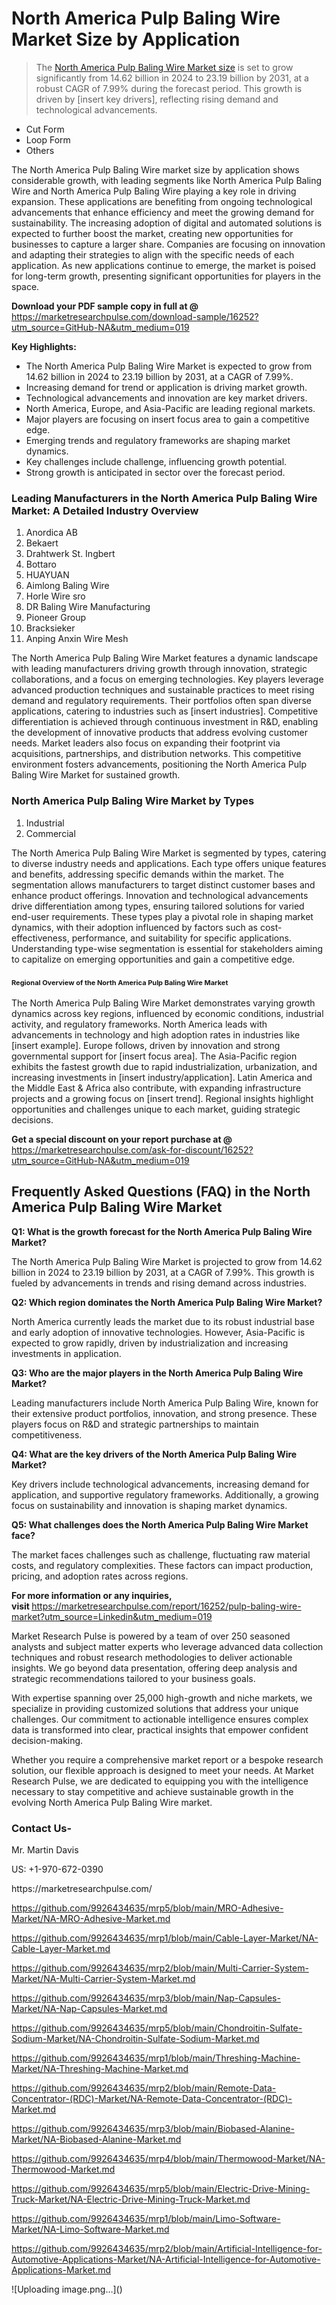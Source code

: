 <h1>North America Pulp Baling Wire Market&nbsp;Size by Application</h1><blockquote><p>The <a href="https://marketresearchpulse.com/download-sample/16252?utm_source=GitHub-NA&amp;utm_medium=019">North America Pulp Baling Wire Market size</a> is set to grow significantly from 14.62 billion in 2024 to 23.19 billion by 2031, at a robust CAGR of 7.99% during the forecast period. This growth is driven by [insert key drivers], reflecting rising demand and technological advancements.</p></blockquote><ul><li>Cut Form<li> Loop Form<li> Others</li></ul><p>The North America Pulp Baling Wire market size by application shows considerable growth, with leading segments like North America Pulp Baling Wire and North America Pulp Baling Wire playing a key role in driving expansion. These applications are benefiting from ongoing technological advancements that enhance efficiency and meet the growing demand for sustainability. The increasing adoption of digital and automated solutions is expected to further boost the market, creating new opportunities for businesses to capture a larger share. Companies are focusing on innovation and adapting their strategies to align with the specific needs of each application. As new applications continue to emerge, the market is poised for long-term growth, presenting significant opportunities for players in the space.</p><p><strong>Download your PDF sample copy in full at @ </strong><a href="https://marketresearchpulse.com/download-sample/16252?utm_source=GitHub-NA&amp;utm_medium=019">https://marketresearchpulse.com/download-sample/16252?utm_source=GitHub-NA&amp;utm_medium=019</a></p><p><strong>Key Highlights: </strong></p><ul><li>The North America Pulp Baling Wire Market is expected to grow from 14.62 billion in 2024 to 23.19 billion by 2031, at a CAGR of 7.99%.</li><li>Increasing demand for trend or application is driving market growth.</li><li>Technological advancements and innovation are key market drivers.</li><li>North America, Europe, and Asia-Pacific are leading regional markets.</li><li>Major players are focusing on insert focus area to gain a competitive edge.</li><li>Emerging trends and regulatory frameworks are shaping market dynamics.</li><li>Key challenges include challenge, influencing growth potential.</li><li>Strong growth is anticipated in sector over the forecast period.</li></ul><h3>Leading Manufacturers in the North America Pulp Baling Wire Market: A Detailed Industry Overview</h3><ol><li>Anordica AB</li><li>Bekaert</li><li>Drahtwerk St. Ingbert</li><li>Bottaro</li><li>HUAYUAN</li><li>Aimlong Baling Wire</li><li>Horle Wire sro</li><li>DR Baling Wire Manufacturing</li><li>Pioneer Group</li><li>Bracksieker</li><li>Anping Anxin Wire Mesh</li></ol><div class="flex max-w-full flex-col flex-grow"><div class="min-h-8 text-message flex w-full flex-col items-end gap-2 whitespace-normal break-words [.text-message+&amp;]:mt-5" dir="auto" data-message-author-role="assistant" data-message-id="fd8432e4-4910-450d-b182-61b7bfb0a01f" data-message-model-slug="gpt-4o"><div class="flex w-full flex-col gap-1 empty:hidden first:pt-[3px]"><div class="markdown prose w-full break-words dark:prose-invert light"><p>The North America Pulp Baling Wire Market features a dynamic landscape with leading manufacturers driving growth through innovation, strategic collaborations, and a focus on emerging technologies. Key players leverage advanced production techniques and sustainable practices to meet rising demand and regulatory requirements. Their portfolios often span diverse applications, catering to industries such as [insert industries]. Competitive differentiation is achieved through continuous investment in R&amp;D, enabling the development of innovative products that address evolving customer needs. Market leaders also focus on expanding their footprint via acquisitions, partnerships, and distribution networks. This competitive environment fosters advancements, positioning the North America Pulp Baling Wire Market for sustained growth.</p></div></div></div></div><h3>North America Pulp Baling Wire Market by Types</h3><ol><li>Industrial<li> Commercial</li></ol><div class="flex max-w-full flex-col flex-grow"><div class="min-h-8 text-message flex w-full flex-col items-end gap-2 whitespace-normal break-words [.text-message+&amp;]:mt-5" dir="auto" data-message-author-role="assistant" data-message-id="084470be-0bb7-4664-bddf-5156b4f41249" data-message-model-slug="gpt-4o-mini"><div class="flex w-full flex-col gap-1 empty:hidden first:pt-[3px]"><div class="markdown prose w-full break-words dark:prose-invert light"><p>The North America Pulp Baling Wire Market is segmented by types, catering to diverse industry needs and applications. Each type offers unique features and benefits, addressing specific demands within the market. The segmentation allows manufacturers to target distinct customer bases and enhance product offerings. Innovation and technological advancements drive differentiation among types, ensuring tailored solutions for varied end-user requirements. These types play a pivotal role in shaping market dynamics, with their adoption influenced by factors such as cost-effectiveness, performance, and suitability for specific applications. Understanding type-wise segmentation is essential for stakeholders aiming to capitalize on emerging opportunities and gain a competitive edge.</p></div></div></div></div><h3><span style="font-size: 11px;">Regional Overview of the North America Pulp Baling Wire Market</span></h3><div class="flex max-w-full flex-col flex-grow"><div class="min-h-8 text-message flex w-full flex-col items-end gap-2 whitespace-normal break-words [.text-message+&amp;]:mt-5" dir="auto" data-message-author-role="assistant" data-message-id="e9038762-ce64-4e30-91c9-9bd413514231" data-message-model-slug="gpt-4o-mini"><div class="flex w-full flex-col gap-1 empty:hidden first:pt-[3px]"><div class="markdown prose w-full break-words dark:prose-invert light"><p>The North America Pulp Baling Wire Market demonstrates varying growth dynamics across key regions, influenced by economic conditions, industrial activity, and regulatory frameworks. North America leads with advancements in technology and high adoption rates in industries like [insert example]. Europe follows, driven by innovation and strong governmental support for [insert focus area]. The Asia-Pacific region exhibits the fastest growth due to rapid industrialization, urbanization, and increasing investments in [insert industry/application]. Latin America and the Middle East &amp; Africa also contribute, with expanding infrastructure projects and a growing focus on [insert trend]. Regional insights highlight opportunities and challenges unique to each market, guiding strategic decisions.</p></div></div></div></div><p><strong>Get a special discount on your report purchase at @ </strong><a href="https://marketresearchpulse.com/ask-for-discount/16252?utm_source=GitHub-NA&amp;utm_medium=019">https://marketresearchpulse.com/ask-for-discount/16252?utm_source=GitHub-NA&amp;utm_medium=019</a></p><h2>Frequently Asked Questions (FAQ) in the North America Pulp Baling Wire Market</h2><p><strong>Q1: What is the growth forecast for the North America Pulp Baling Wire Market?</strong></p><p>The North America Pulp Baling Wire Market is projected to grow from 14.62 billion in 2024 to 23.19 billion by 2031, at a CAGR of 7.99%. This growth is fueled by advancements in trends and rising demand across industries.</p><p><strong>Q2: Which region dominates the North America Pulp Baling Wire Market?</strong></p><p>North America currently leads the market due to its robust industrial base and early adoption of innovative technologies. However, Asia-Pacific is expected to grow rapidly, driven by industrialization and increasing investments in application.</p><p><strong>Q3: Who are the major players in the North America Pulp Baling Wire Market?</strong></p><p>Leading manufacturers include North America Pulp Baling Wire, known for their extensive product portfolios, innovation, and strong presence. These players focus on R&amp;D and strategic partnerships to maintain competitiveness.</p><p><strong>Q4: What are the key drivers of the North America Pulp Baling Wire Market?</strong></p><p>Key drivers include technological advancements, increasing demand for application, and supportive regulatory frameworks. Additionally, a growing focus on sustainability and innovation is shaping market dynamics.</p><p><strong>Q5: What challenges does the North America Pulp Baling Wire Market face?</strong></p><p>The market faces challenges such as challenge, fluctuating raw material costs, and regulatory complexities. These factors can impact production, pricing, and adoption rates across regions.</p><p><strong>For more information or any inquiries, visit&nbsp;</strong><a href="https://marketresearchpulse.com/report/16252/pulp-baling-wire-market?utm_source=Linkedin&utm_medium=019">https://marketresearchpulse.com/report/16252/pulp-baling-wire-market?utm_source=Linkedin&utm_medium=019</a></p><p>Market Research Pulse is powered by a team of over 250 seasoned analysts and subject matter experts who leverage advanced data collection techniques and robust research methodologies to deliver actionable insights. We go beyond data presentation, offering deep analysis and strategic recommendations tailored to your business goals.</p><p>With expertise spanning over 25,000 high-growth and niche markets, we specialize in providing customized solutions that address your unique challenges. Our commitment to actionable intelligence ensures complex data is transformed into clear, practical insights that empower confident decision-making.</p><p>Whether you require a comprehensive market report or a bespoke research solution, our flexible approach is designed to meet your needs. At Market Research Pulse, we are dedicated to equipping you with the intelligence necessary to stay competitive and achieve sustainable growth in the evolving North America Pulp Baling Wire market.</p><h3><strong>Contact Us-</strong></h3><p>Mr. Martin Davis</p><p>US: +1-970-672-0390</p><p>https://marketresearchpulse.com/</p><p><a href="https://github.com/9926434635/mrp5/blob/main/MRO-Adhesive-Market/NA-MRO-Adhesive-Market.md">https://github.com/9926434635/mrp5/blob/main/MRO-Adhesive-Market/NA-MRO-Adhesive-Market.md</a></p><p><a href="https://github.com/9926434635/mrp1/blob/main/Cable-Layer-Market/NA-Cable-Layer-Market.md">https://github.com/9926434635/mrp1/blob/main/Cable-Layer-Market/NA-Cable-Layer-Market.md</a></p><p><a href="https://github.com/9926434635/mrp2/blob/main/Multi-Carrier-System-Market/NA-Multi-Carrier-System-Market.md">https://github.com/9926434635/mrp2/blob/main/Multi-Carrier-System-Market/NA-Multi-Carrier-System-Market.md</a></p><p><a href="https://github.com/9926434635/mrp3/blob/main/Nap-Capsules-Market/NA-Nap-Capsules-Market.md">https://github.com/9926434635/mrp3/blob/main/Nap-Capsules-Market/NA-Nap-Capsules-Market.md</a></p><p><a href="https://github.com/9926434635/mrp5/blob/main/Chondroitin-Sulfate-Sodium-Market/NA-Chondroitin-Sulfate-Sodium-Market.md">https://github.com/9926434635/mrp5/blob/main/Chondroitin-Sulfate-Sodium-Market/NA-Chondroitin-Sulfate-Sodium-Market.md</a></p><p><a href="https://github.com/9926434635/mrp1/blob/main/Threshing-Machine-Market/NA-Threshing-Machine-Market.md">https://github.com/9926434635/mrp1/blob/main/Threshing-Machine-Market/NA-Threshing-Machine-Market.md</a></p><p><a href="https://github.com/9926434635/mrp2/blob/main/Remote-Data-Concentrator-(RDC)-Market/NA-Remote-Data-Concentrator-(RDC)-Market.md">https://github.com/9926434635/mrp2/blob/main/Remote-Data-Concentrator-(RDC)-Market/NA-Remote-Data-Concentrator-(RDC)-Market.md</a></p><p><a href="https://github.com/9926434635/mrp3/blob/main/Biobased-Alanine-Market/NA-Biobased-Alanine-Market.md">https://github.com/9926434635/mrp3/blob/main/Biobased-Alanine-Market/NA-Biobased-Alanine-Market.md</a></p><p><a href="https://github.com/9926434635/mrp4/blob/main/Thermowood-Market/NA-Thermowood-Market.md">https://github.com/9926434635/mrp4/blob/main/Thermowood-Market/NA-Thermowood-Market.md</a></p><p><a href="https://github.com/9926434635/mrp5/blob/main/Electric-Drive-Mining-Truck-Market/NA-Electric-Drive-Mining-Truck-Market.md">https://github.com/9926434635/mrp5/blob/main/Electric-Drive-Mining-Truck-Market/NA-Electric-Drive-Mining-Truck-Market.md</a></p><p><a href="https://github.com/9926434635/mrp1/blob/main/Limo-Software-Market/NA-Limo-Software-Market.md">https://github.com/9926434635/mrp1/blob/main/Limo-Software-Market/NA-Limo-Software-Market.md</a></p><p><a href="https://github.com/9926434635/mrp2/blob/main/Artificial-Intelligence-for-Automotive-Applications-Market/NA-Artificial-Intelligence-for-Automotive-Applications-Market.md">https://github.com/9926434635/mrp2/blob/main/Artificial-Intelligence-for-Automotive-Applications-Market/NA-Artificial-Intelligence-for-Automotive-Applications-Market.md</a></p>
![Uploading image.png…]()
